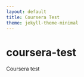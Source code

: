 ```yaml
---
layout: default
title: Coursera Test
theme: jekyll-theme-minimal
---
```


# coursera-test

Coursera test
